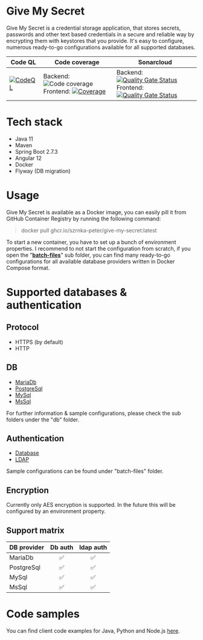 # Give My Secret

Give My Secret is a credential storage application, that stores secrets, passwords and other text based credentials in a secure and reliable way by encrypting them with keystores that you provide. It's easy to configure, numerous ready-to-go configurations available for all supported databases.

| Code QL | Code coverage | Sonarcloud |
| ------- | ------------- | ---------- |
| [![CodeQL](https://github.com/szrnka-peter/give-my-secret/actions/workflows/codeql.yml/badge.svg)](https://github.com/szrnka-peter/give-my-secret/actions/workflows/codeql.yml) | Backend:&nbsp; ![Code coverage](https://sonarcloud.io/api/project_badges/measure?project=szrnka-peter_give-my-secret&metric=coverage) <br /> Frontend: [![Coverage](https://sonarcloud.io/api/project_badges/measure?project=szrnka-peter_give-my-secret-frontend&metric=coverage)](https://sonarcloud.io/summary/new_code?id=szrnka-peter_give-my-secret-frontend) | Backend:&nbsp; [![Quality Gate Status](https://sonarcloud.io/api/project_badges/measure?project=szrnka-peter_give-my-secret&metric=alert_status)](https://sonarcloud.io/summary/new_code?id=szrnka-peter_give-my-secret) <br/>Frontend: [![Quality Gate Status](https://sonarcloud.io/api/project_badges/measure?project=szrnka-peter_give-my-secret-frontend&metric=alert_status)](https://sonarcloud.io/summary/new_code?id=szrnka-peter_give-my-secret-frontend) |

# Tech stack

- Java 11
- Maven
- Spring Boot 2.7.3
- Angular 12
- Docker
- Flyway (DB migration)

# Usage

Give My Secret is available as a Docker image, you can easily pill it from GitHub Container Registry by running the following command:
> docker pull ghcr.io/szrnka-peter/give-my-secret:latest

To start a new container, you have to set up a bunch of environment properties. I recommend to not start the configuration from scratch, if you open the "**[batch-files](batch-files)**" sub folder, you can find many ready-to-go configurations for all available database providers written in Docker Compose format.

# Supported databases & authentication

## Protocol

- HTTPS (by default)
- HTTP

## DB

- [MariaDb](db/mariadb/README.md)
- [PostgreSql](db/postgresql/README.md)
- [MySql](db/mysql/README.md)
- [MsSql](db/mssql/README.md)

For further information & sample configurations, please check the sub folders under the "db" folder.

## Authentication

- [Database](batch-files/db-authentication)
- [LDAP](batch-files/ldap-authentication)

Sample configurations can be found under "batch-files" folder.

## Encryption

Currently only AES encryption is supported.  In the future this will be configured by an environment property.

## Support matrix

| DB provider |      Db auth       |     ldap auth      |
| ----------- | :----------------: | :----------------: |
| MariaDb     | :white_check_mark: | :white_check_mark: |
| PostgreSql  | :white_check_mark: | :white_check_mark: |
| MySql       | :white_check_mark: | :white_check_mark: |
| MsSql       | :white_check_mark: | :white_check_mark: |

# Code samples

You can find client code examples for Java, Python and Node.js [here](client-samples/README.md).
